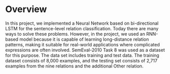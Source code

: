 # Overview

In this project, we implemented a Neural Network based on bi-directional LSTM for the sentence-level relation classification. Today there are many ways to solve these problems. However, in the project, we used an RNN-based model because it is capable of learning long-distance relation patterns, making it suitable for real-world applications where complicated expressions are often involved. SemEval-2010 Task 8 was used as a dataset for this purpose. The data set includes training and test data. The training dataset consists of 8,000 examples, and the testing set consists of 2,717 examples from the nine relations and the additional Other relation.


